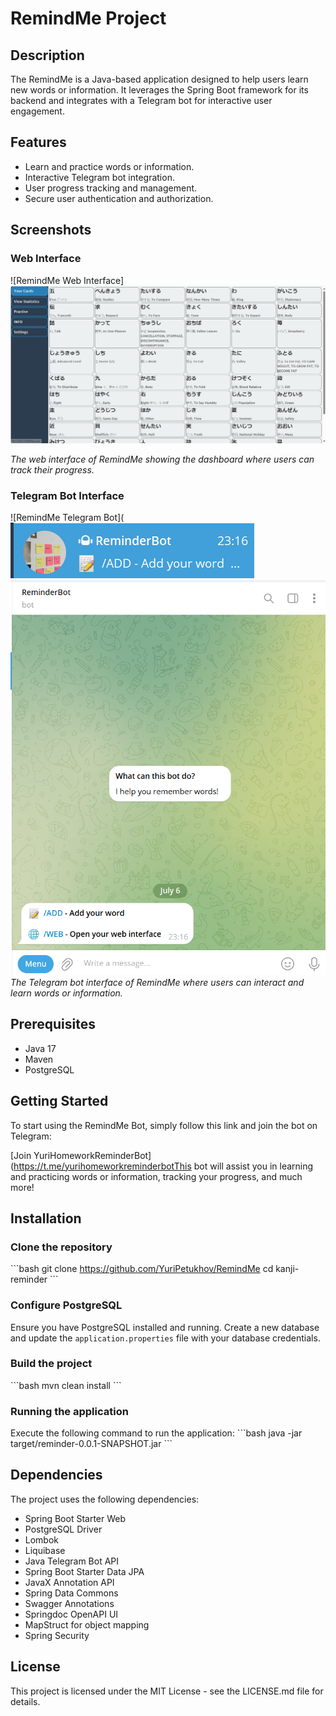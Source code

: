 # RemindMe Project

## Description
The RemindMe is a Java-based application designed to help users learn new words or information. It leverages the Spring Boot framework for its backend and integrates with a Telegram bot for interactive user engagement.

## Features
- Learn and practice words or information.
- Interactive Telegram bot integration.
- User progress tracking and management.
- Secure user authentication and authorization.

## Screenshots
### Web Interface
![RemindMe Web Interface]
![img.png](img.png)

*The web interface of RemindMe showing the dashboard where users can track their progress.*

### Telegram Bot Interface
![RemindMe Telegram Bot](
![img_1.png](img_1.png)
![img_2.png](img_2.png)
*The Telegram bot interface of RemindMe where users can interact and learn words or information.*

## Prerequisites
- Java 17
- Maven
- PostgreSQL

## Getting Started

To start using the RemindMe Bot, simply follow this link and join the bot on Telegram:

[Join YuriHomeworkReminderBot](https://t.me/yurihomeworkreminderbotThis bot will assist you in learning and practicing words or information, tracking your progress, and much more!


## Installation

### Clone the repository
\```bash
git clone https://github.com/YuriPetukhov/RemindMe
cd kanji-reminder
\```

### Configure PostgreSQL
Ensure you have PostgreSQL installed and running. Create a new database and update the `application.properties` file with your database credentials.

### Build the project
\```bash
mvn clean install
\```

### Running the application
Execute the following command to run the application:
\```bash
java -jar target/reminder-0.0.1-SNAPSHOT.jar
\```

## Dependencies
The project uses the following dependencies:
- Spring Boot Starter Web
- PostgreSQL Driver
- Lombok
- Liquibase
- Java Telegram Bot API
- Spring Boot Starter Data JPA
- JavaX Annotation API
- Spring Data Commons
- Swagger Annotations
- Springdoc OpenAPI UI
- MapStruct for object mapping
- Spring Security

## License
This project is licensed under the MIT License - see the LICENSE.md file for details.